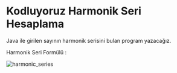 # Kodluyoruz Harmonik Seri Hesaplama

Java ile girilen sayının harmonik serisini bulan program yazacağız.

Harmonik Seri Formülü :

![harmonic_series](https://user-images.githubusercontent.com/84642079/209666611-799fb20b-d8b5-4ea3-8225-bbc3051ccf25.gif)
